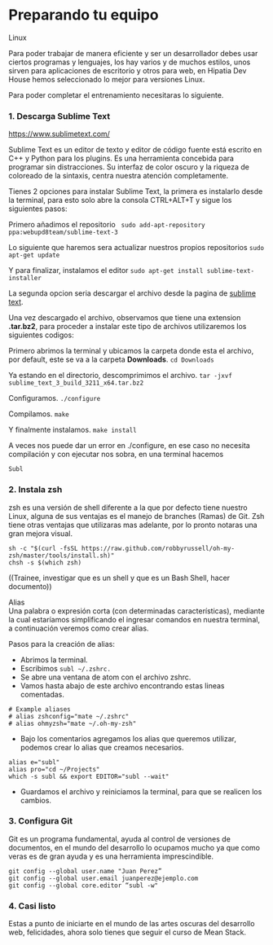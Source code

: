 # Preparando tu equipo   
Linux

Para poder trabajar de manera eficiente y ser un desarrollador debes usar ciertos programas y lenguajes, los hay varios y de muchos estilos, unos sirven para aplicaciones de escritorio y otros para web, en Hipatia Dev House hemos seleccionado lo mejor para versiones Linux.

Para poder completar el entrenamiento necesitaras lo siguiente.

### 1. Descarga Sublime Text
https://www.sublimetext.com/

Sublime Text es un editor de texto y editor de código fuente está escrito en C++ y Python para los plugins. Es una herramienta concebida para programar sin distracciones. Su interfaz de color oscuro y la riqueza de coloreado de la sintaxis, centra nuestra atención completamente.

Tienes 2 opciones para instalar Sublime Text, la primera es instalarlo desde la terminal, para esto solo abre la consola CTRL+ALT+T y sigue los siguientes pasos:

Primero añadimos el repositorio
``` sudo add-apt-repository ppa:webupd8team/sublime-text-3```

Lo siguiente que haremos sera actualizar nuestros propios repositorios
```sudo apt-get update```

Y para finalizar, instalamos el editor
```sudo apt-get install sublime-text-installer```

La segunda opcion seria descargar el archivo desde la pagina de [sublime text](https://www.sublimetext.com/).

Una vez descargado el archivo, observamos que tiene una extension **.tar.bz2**, para proceder a instalar este tipo de archivos utilizaremos los siguientes codigos:

Primero abrimos la terminal y ubicamos la carpeta donde esta el archivo, por default, este se va a la carpeta **Downloads**.
```cd Downloads```

Ya estando en el directorio, descomprimimos el archivo.
```tar -jxvf sublime_text_3_build_3211_x64.tar.bz2```

Configuramos.
```./configure```

Compilamos.
```make```

Y finalmente instalamos.
```make install```

A veces nos puede dar un error en ./configure, en ese caso no necesita compilación y con ejecutar nos sobra, en una terminal hacemos

```Subl```



### 2. Instala zsh

zsh es una versión de shell diferente a la que por defecto tiene nuestro Linux, alguna de sus ventajas es el manejo de branches (Ramas) de Git. Zsh tiene otras ventajas que utilizaras mas adelante, por lo pronto notaras una gran mejora visual.

```
sh -c "$(curl -fsSL https://raw.github.com/robbyrussell/oh-my-zsh/master/tools/install.sh)"
chsh -s $(which zsh)
```
((Trainee, investigar que es un shell y que es un Bash Shell, hacer documento))

Alias   
Una palabra o expresión corta (con determinadas características), mediante la cual estaríamos simplificando el ingresar comandos en nuestra terminal, a continuación veremos como crear alias.

Pasos para la creación de alias:

- Abrimos la terminal.
- Escribimos ```subl ~/.zshrc.```
- Se abre una ventana de atom con el archivo zshrc.
- Vamos hasta abajo de este archivo encontrando estas lineas comentadas.
```
# Example aliases
# alias zshconfig="mate ~/.zshrc"
# alias ohmyzsh="mate ~/.oh-my-zsh"
```

- Bajo los comentarios agregamos los alias que queremos utilizar, podemos crear lo alias que creamos necesarios.

```
alias e="subl"
alias pro="cd ~/Projects"
which -s subl && export EDITOR="subl --wait"
```
- Guardamos el archivo y reiniciamos la terminal, para que se realicen los cambios.


### 3. Configura Git

Git es un programa fundamental, ayuda al control de versiones de documentos, en el mundo del desarrollo lo ocupamos mucho ya que como veras es de gran ayuda y es una herramienta imprescindible.

```
git config --global user.name "Juan Perez”
git config --global user.email juanperez@ejemplo.com
git config --global core.editor “subl -w"
```

### 4. Casi listo

Estas a punto de iniciarte en el mundo de las artes oscuras del desarrollo web, felicidades, ahora solo tienes que seguir el curso de Mean Stack.
